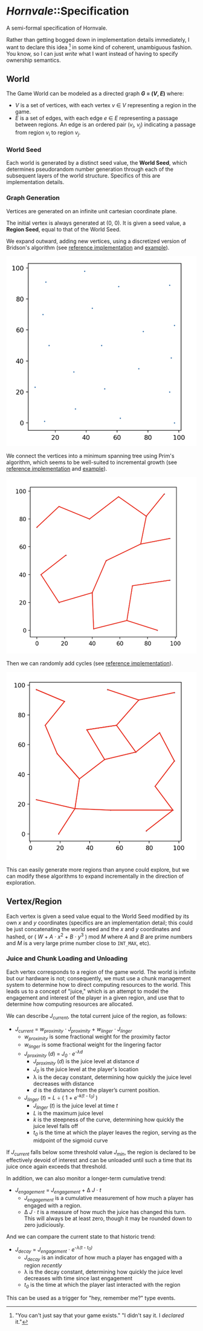 # _Hornvale_::Specification

A semi-formal specification of Hornvale.

Rather than getting bogged down in implementation details immediately, I want to declare this idea [^1] in some kind of coherent, unambiguous fashion. You know, so I can just _write_ what I want instead of having to specify ownership semantics.

## World

The Game World can be modeled as a directed graph **_G_ = (_V_, _E_)** where:

- _V_ is a set of vertices, with each vertex _v_ ∈ _V_ representing a region in the game.
- _E_ is a set of edges, with each edge _e_ ∈ _E_ representing a passage between regions. An edge is an ordered pair (_v_<sub>_i_</sub>, _v_<sub>_j_</sub>) indicating a passage from region _v_<sub>_i_</sub> to region _v_<sub>_j_</sub>.

### World Seed

Each world is generated by a distinct seed value, the **World Seed**, which determines pseudorandom number generation through each of the subsequent layers of the world structure. Specifics of this are implementation details.

### Graph Generation

Vertices are generated on an infinite unit cartesian coordinate plane.

The initial vertex is always generated at (0, 0). It is given a seed value, a **Region Seed**, equal to that of the World Seed.

We expand outward, adding new vertices, using a discretized version of Bridson's algorithm (see [reference implementation](./bridson.py) and [example](./bridson_example.py)).

![Bridson's Algorithm](./images/bridson_example.png)

We connect the vertices into a minimum spanning tree using Prim's algorithm, which seems to be well-suited to incremental growth (see [reference implementation](./prim.py) and [example](./prim_example.py)).

![Prim's algorithm](./images/prim_example.png)

Then we can randomly add cycles (see [reference implementation](./add_cycles.py)).

![Cycles example](./images/cycles_example.png)

This can easily generate more regions than anyone could explore, but we can modify these algorithms to expand incrementally in the direction of exploration.

## Vertex/Region

Each vertex is given a seed value equal to the World Seed modified by its own _x_ and _y_ coordinates (specifics are an implementation detail; this could be just concatenating the world seed and the _x_ and _y_ coordinates and hashed, or ( _W_ + _A_ ⋅ _x_<sup>2</sup> + _B_ ⋅ _y_<sup>3</sup> ) mod _M_ where _A_ and _B_ are prime numbers and _M_ is a very large prime number close to `INT_MAX`, etc).

### Juice and Chunk Loading and Unloading

Each vertex corresponds to a region of the game world. The world is infinite but our hardware is not; consequently, we must use a chunk management system to determine how to direct computing resources to the world. This leads us to a concept of "juice," which is an attempt to model the engagement and interest of the player in a given region, and use that to determine how computing resources are allocated.

We can describe _J<sub>current</sub>_, the total current juice of the region, as follows:

- _J<sub>current</sub>_ = _w<sub>proximity</sub>_ ⋅ _J<sub>proximity</sub>_ + _w<sub>linger</sub>_ ⋅ _J<sub>linger</sub>_
  - _w<sub>proximity</sub>_ is some fractional weight for the proximity factor
  - _w<sub>linger</sub>_ is some fractional weight for the lingering factor
  - _J<sub>proximity</sub>_ (_d_) = _J<sub>0</sub>_ ⋅ _e<sup>-λd</sup>_
    - _J<sub>proximity</sub>_ (_d_) is the juice level at distance _d_
    - _J<sub>0</sub>_ is the juice level at the player's location
    - λ is the decay constant, determining how quickly the juice level decreases with distance
    - _d_ is the distance from the player’s current position.
  - _J<sub>linger</sub>_ (_t_) = _L_ ÷ ( 1 + _e<sup>-k(t - t<sub>0</sub>) </sup>_ )
    - _J<sub>linger</sub>_ (_t_) is the juice level at time _t_
    - _L_ is the maximum juice level
    - _k_ is the steepness of the curve, determining how quickly the juice level falls off
    - _t<sub>0</sub>_ is the time at which the player leaves the region, serving as the midpoint of the sigmoid curve

If _J<sub>current</sub>_ falls below some threshold value _J<sub>min</sub>_, the region is declared to be effectively devoid of interest and can be unloaded until such a time that its juice once again exceeds that threshold.

In addition, we can also monitor a longer-term cumulative trend:

- _J<sub>engagement</sub>_ = _J<sub>engagement</sub>_ + Δ _J_ ⋅ _t_
  - _J<sub>engagement</sub>_ is a cumulative measurement of how much a player has engaged with a region.
  - Δ _J_ ⋅ _t_ is a measure of how much the juice has changed this turn. This will always be at least zero, though it may be rounded down to zero judiciously.

And we can compare the current state to that historic trend:

- _J<sub>decay</sub>_ = _J<sub>engagement</sub>_ ⋅ _e<sup>-λ(t - t<sub>0</sub>)</sup>_
  - _J<sub>decay</sub>_ is an indicator of how much a player has engaged with a region _recently_
  - λ is the decay constant, determining how quickly the juice level decreases with time since last engagement
  - _t<sub>0</sub>_ is the time at which the player last interacted with the region

This can be used as a trigger for "hey, remember me?" type events.



[^1]:  "You can't just say that your game exists."
  "I didn't say it. I _declared_ it."
